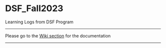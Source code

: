 # DSF_Fall2023
Learning Logs from DSF Program

***

Please go to the [Wiki section](https://github.com/ua-data7/Trainings/wiki/Introduction-to-Github-Wikis) for the documentation

***
